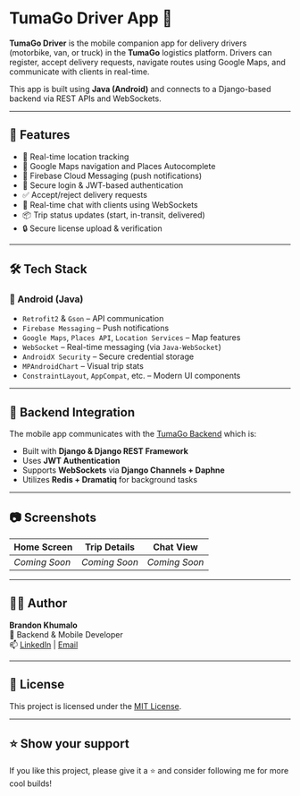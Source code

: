# TumaGo Driver App 🚚

**TumaGo Driver** is the mobile companion app for delivery drivers (motorbike, van, or truck) in the **TumaGo** logistics platform. Drivers can register, accept delivery requests, navigate routes using Google Maps, and communicate with clients in real-time.

This app is built using **Java (Android)** and connects to a Django-based backend via REST APIs and WebSockets.

---

## 🚀 Features

- 📍 Real-time location tracking
- 🧭 Google Maps navigation and Places Autocomplete
- 📨 Firebase Cloud Messaging (push notifications)
- 🔐 Secure login & JWT-based authentication
- ✅ Accept/reject delivery requests
- 💬 Real-time chat with clients using WebSockets
- 📦 Trip status updates (start, in-transit, delivered)
- 🔒 Secure license upload & verification

---

## 🛠️ Tech Stack

### 📱 Android (Java)
- `Retrofit2` & `Gson` – API communication
- `Firebase Messaging` – Push notifications
- `Google Maps`, `Places API`, `Location Services` – Map features
- `WebSocket` – Real-time messaging (via `Java-WebSocket`)
- `AndroidX Security` – Secure credential storage
- `MPAndroidChart` – Visual trip stats
- `ConstraintLayout`, `AppCompat`, etc. – Modern UI components

---

## 🔗 Backend Integration

The mobile app communicates with the [TumaGo Backend]([https:backendlink](https://github.com/Brandonkhumalo/TumaGo/tree/main/TumaGo_Backend/TumaGo)) which is:
- Built with **Django & Django REST Framework**
- Uses **JWT Authentication**
- Supports **WebSockets** via **Django Channels + Daphne**
- Utilizes **Redis + Dramatiq** for background tasks

---

## 📷 Screenshots

<!-- Add screenshots if available -->
| Home Screen | Trip Details | Chat View |
|-------------|--------------|-----------|
| *Coming Soon* | *Coming Soon* | *Coming Soon* |

---

## 🙋‍♂️ Author

**Brandon Khumalo**  
🚀 Backend & Mobile Developer  
📫 [LinkedIn](www.linkedin.com/in/brandon-khumalo04) | [Email](mailto:brandonkhumz40@gmail.com)

---

## 📄 License

This project is licensed under the [MIT License](LICENSE).

---

## ⭐️ Show your support

If you like this project, please give it a ⭐ and consider following me for more cool builds!
